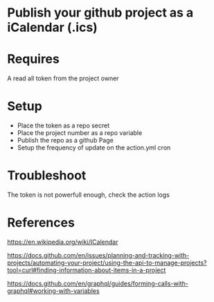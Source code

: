 # Publish your github project as a iCalendar (.ics)

# Requires
A read all token from the project owner  

# Setup
- Place the token as a repo secret  
- Place the project number as a repo variable  
- Publish the repo as a github Page  
- Setup the frequency of update on the action.yml cron


# Troubleshoot
The token is not powerfull enough, check the action logs  

# References
https://en.wikipedia.org/wiki/ICalendar  

https://docs.github.com/en/issues/planning-and-tracking-with-projects/automating-your-project/using-the-api-to-manage-projects?tool=curl#finding-information-about-items-in-a-project

https://docs.github.com/en/graphql/guides/forming-calls-with-graphql#working-with-variables
